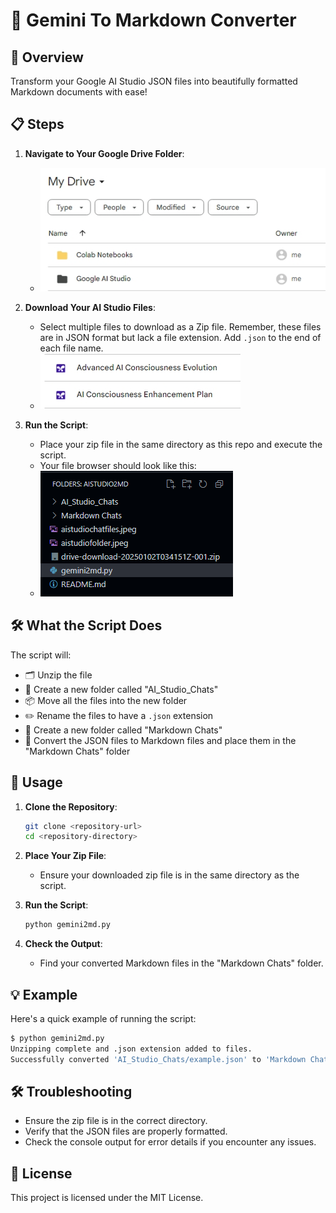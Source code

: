 # 🚀 Gemini To Markdown Converter

## 🌟 Overview

Transform your Google AI Studio JSON files into beautifully formatted Markdown documents with ease!

## 📋 Steps

1. **Navigate to Your Google Drive Folder**:
   - ![Google AI Studio](aistudiofolder.jpeg)

2. **Download Your AI Studio Files**:
   - Select multiple files to download as a Zip file. Remember, these files are in JSON format but lack a file extension. Add `.json` to the end of each file name.
   - ![Download AI Studio Files](aistudiochatfiles.jpeg)

3. **Run the Script**:
   - Place your zip file in the same directory as this repo and execute the script.
   - Your file browser should look like this:
   - ![File Browser](filebrowser.png)

## 🛠️ What the Script Does

The script will:
- 🗂️ Unzip the file
- 📁 Create a new folder called "AI_Studio_Chats"
- 📦 Move all the files into the new folder
- ✏️ Rename the files to have a `.json` extension
- 📁 Create a new folder called "Markdown Chats"
- 🔄 Convert the JSON files to Markdown files and place them in the "Markdown Chats" folder

## 🚀 Usage

1. **Clone the Repository**:
   ```sh
   git clone <repository-url>
   cd <repository-directory>
   ```

2. **Place Your Zip File**:
   - Ensure your downloaded zip file is in the same directory as the script.

3. **Run the Script**:
   ```sh
   python gemini2md.py
   ```

4. **Check the Output**:
   - Find your converted Markdown files in the "Markdown Chats" folder.

## 💡 Example

Here's a quick example of running the script:

```sh
$ python gemini2md.py
Unzipping complete and .json extension added to files.
Successfully converted 'AI_Studio_Chats/example.json' to 'Markdown Chats/example.md'
```

## 🛠️ Troubleshooting

- Ensure the zip file is in the correct directory.
- Verify that the JSON files are properly formatted.
- Check the console output for error details if you encounter any issues.

## 📜 License

This project is licensed under the MIT License.

